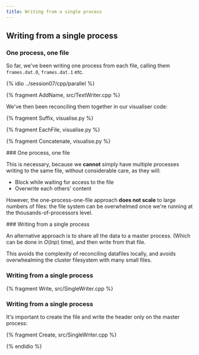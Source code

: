 ```yaml
---
title: Writing from a single process
---
```


## Writing from a single process

### One process, one file

So far, we've been writing one process from each file, calling them
`frames.dat.0`, `frames.dat.1` etc.

{% idio ../session07/cpp/parallel %}

{% fragment AddName, src/TextWriter.cpp %}


We've then been reconciling them together in our visualiser code:

{% fragment Suffix, visualise.py %}

{% fragment EachFile, visualise.py %}

{% fragment Concatenate, visualise.py %}

### One process, one file

This is necessary, because we **cannot** simply have multiple processes writing to the same file,
without considerable care, as they will:

* Block while waiting for access to the file
* Overwrite each others' content

However, the one-process-one-file approach **does not scale** to large numbers of files: the file system can
be overwhelmed once we're running at the thousands-of-processors level.

### Writing from a single process

An alternative approach is to share all the data to a master process. (Which can be done in $O(ln p)$ time),
and then write from that file.

This avoids the complexity of reconciling datafiles locally, and avoids overwhealming the cluster filesystem
with many small files.

### Writing from a single process

{% fragment Write, src/SingleWriter.cpp %}

### Writing from a single process

It's important to create the file and write the header only on the master process:

{% fragment Create, src/SingleWriter.cpp %}

{% endidio %}
